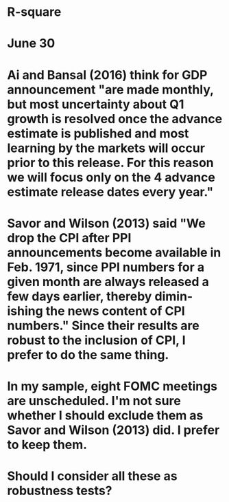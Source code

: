 # R-square
# June 30
# Ai and Bansal (2016) think for GDP announcement "are made monthly, but most uncertainty about Q1 growth is resolved once the advance estimate is published and most learning by the markets will occur prior to this release. For this reason we will focus only on the 4 advance estimate release dates every year."
# Savor and Wilson (2013) said "We drop the CPI after PPI announcements become available in Feb. 1971, since PPI numbers for a given month are always released a few days earlier, thereby dimin- ishing the news content of CPI numbers." Since their results are robust to the inclusion of CPI, I prefer to do the same thing.
# In my sample, eight FOMC meetings are unscheduled. I'm not sure whether I should exclude them as Savor and Wilson (2013) did. I prefer to keep them.
# Should I consider all these as robustness tests?
